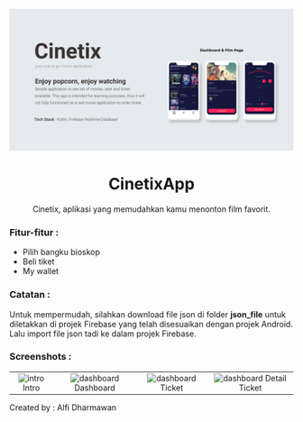 <br />
<p align="center">
  <a href="#">
    <img src="screenshots/Cover Cinetix.png" alt="Cinetix">
  </a>
  
  <h1 align="center">CinetixApp</h1>

  <p align="center">
    Cinetix, aplikasi yang memudahkan kamu menonton film favorit. 
  </p>
</p>

### Fitur-fitur :
- Pilih bangku bioskop
- Beli tiket
- My wallet
### Catatan :
Untuk mempermudah, silahkan download file json di folder **json_file** untuk diletakkan di projek Firebase yang telah disesuaikan dengan projek Android. Lalu import file json tadi ke dalam projek Firebase.
### Screenshots : 
| | | | |
|:-------------------------:|:-------------------------:|:-------------------------:|:-------------------------:|
|<img width="1604" alt="intro" src="https://github.com/alfidh02/CinetixApp/blob/master/screenshots/splash.png">  Intro | <img width="1604" alt="dashboard" src="https://github.com/alfidh02/CinetixApp/blob/master/screenshots/dashboard.png"> Dashboard | <img width="1604" alt="dashboard" src="https://github.com/alfidh02/CinetixApp/blob/master/screenshots/ticket.png"> Ticket | <img width="1604" alt="dashboard" src="https://github.com/alfidh02/CinetixApp/blob/master/screenshots/detailticket.png"> Detail Ticket |

Created by :
Alfi Dharmawan
